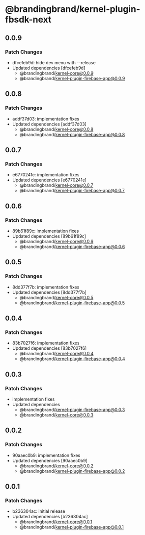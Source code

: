 # @brandingbrand/kernel-plugin-fbsdk-next

## 0.0.9

### Patch Changes

- dfcefeb9d: hide dev menu with --release
- Updated dependencies [dfcefeb9d]
  - @brandingbrand/kernel-core@0.0.9
  - @brandingbrand/kernel-plugin-firebase-app@0.0.9

## 0.0.8

### Patch Changes

- addf37d03: implementation fixes
- Updated dependencies [addf37d03]
  - @brandingbrand/kernel-core@0.0.8
  - @brandingbrand/kernel-plugin-firebase-app@0.0.8

## 0.0.7

### Patch Changes

- e6770241e: implementation fixes
- Updated dependencies [e6770241e]
  - @brandingbrand/kernel-core@0.0.7
  - @brandingbrand/kernel-plugin-firebase-app@0.0.7

## 0.0.6

### Patch Changes

- 89b61f89c: implementation fixes
- Updated dependencies [89b61f89c]
  - @brandingbrand/kernel-core@0.0.6
  - @brandingbrand/kernel-plugin-firebase-app@0.0.6

## 0.0.5

### Patch Changes

- 8dd377f7b: implementation fixes
- Updated dependencies [8dd377f7b]
  - @brandingbrand/kernel-core@0.0.5
  - @brandingbrand/kernel-plugin-firebase-app@0.0.5

## 0.0.4

### Patch Changes

- 83b7027f6: implementation fixes
- Updated dependencies [83b7027f6]
  - @brandingbrand/kernel-core@0.0.4
  - @brandingbrand/kernel-plugin-firebase-app@0.0.4

## 0.0.3

### Patch Changes

- implementation fixes
- Updated dependencies
  - @brandingbrand/kernel-plugin-firebase-app@0.0.3
  - @brandingbrand/kernel-core@0.0.3

## 0.0.2

### Patch Changes

- 90aaec0b9: implementation fixes
- Updated dependencies [90aaec0b9]
  - @brandingbrand/kernel-core@0.0.2
  - @brandingbrand/kernel-plugin-firebase-app@0.0.2

## 0.0.1

### Patch Changes

- b236304ac: initial release
- Updated dependencies [b236304ac]
  - @brandingbrand/kernel-core@0.0.1
  - @brandingbrand/kernel-plugin-firebase-app@0.0.1
